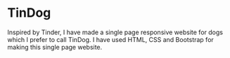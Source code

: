 # TinDog
Inspired by Tinder, I have made a single page responsive website for dogs which I prefer to call TinDog. I have used HTML, CSS and Bootstrap for making this single page website.
